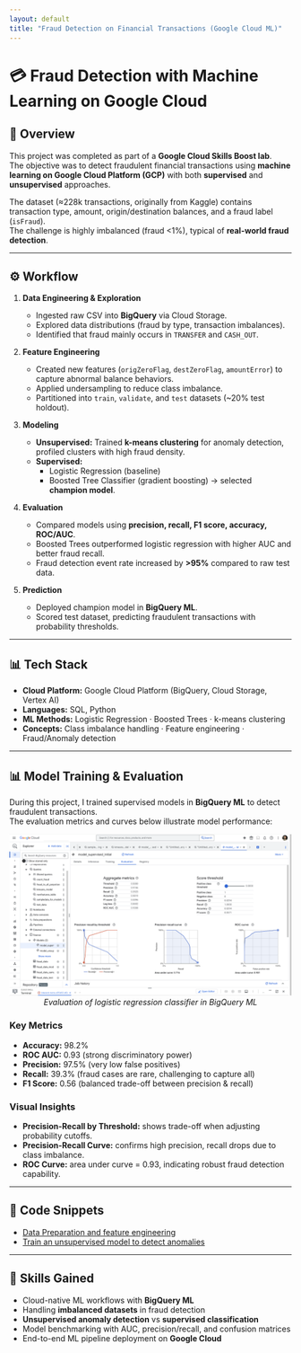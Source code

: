 ```yaml
---
layout: default
title: "Fraud Detection on Financial Transactions (Google Cloud ML)"
---
```


# 💳 Fraud Detection with Machine Learning on Google Cloud

## 📌 Overview
This project was completed as part of a **Google Cloud Skills Boost lab**.  
The objective was to detect fraudulent financial transactions using **machine learning on Google Cloud Platform (GCP)** with both **supervised** and **unsupervised** approaches.

The dataset (≈228k transactions, originally from Kaggle) contains transaction type, amount, origin/destination balances, and a fraud label (`isFraud`).  
The challenge is highly imbalanced (fraud <1%), typical of **real-world fraud detection**.

---

## ⚙️ Workflow

1. **Data Engineering & Exploration**
   - Ingested raw CSV into **BigQuery** via Cloud Storage.
   - Explored data distributions (fraud by type, transaction imbalances).
   - Identified that fraud mainly occurs in `TRANSFER` and `CASH_OUT`.

2. **Feature Engineering**
   - Created new features (`origZeroFlag`, `destZeroFlag`, `amountError`) to capture abnormal balance behaviors.
   - Applied undersampling to reduce class imbalance.
   - Partitioned into `train`, `validate`, and `test` datasets (~20% test holdout).

3. **Modeling**
   - **Unsupervised:** Trained **k-means clustering** for anomaly detection, profiled clusters with high fraud density.  
   - **Supervised:**  
     - Logistic Regression (baseline)  
     - Boosted Tree Classifier (gradient boosting) → selected **champion model**.

4. **Evaluation**
   - Compared models using **precision, recall, F1 score, accuracy, ROC/AUC**.
   - Boosted Trees outperformed logistic regression with higher AUC and better fraud recall.  
   - Fraud detection event rate increased by **>95%** compared to raw test data.

5. **Prediction**
   - Deployed champion model in **BigQuery ML**.
   - Scored test dataset, predicting fraudulent transactions with probability thresholds.

---

## 📊 Tech Stack

- **Cloud Platform:** Google Cloud Platform (BigQuery, Cloud Storage, Vertex AI)  
- **Languages:** SQL, Python  
- **ML Methods:** Logistic Regression · Boosted Trees · k-means clustering  
- **Concepts:** Class imbalance handling · Feature engineering · Fraud/Anomaly detection  

---

## 📊 Model Training & Evaluation

During this project, I trained supervised models in **BigQuery ML** to detect fraudulent transactions.  
The evaluation metrics and curves below illustrate model performance:

<p align="center">
  <img src="images/Model_evaluation.png" alt="BigQuery ML Model Evaluation" width="650"/>
  <br><em>Evaluation of logistic regression classifier in BigQuery ML</em>
</p>

### Key Metrics
- **Accuracy:** 98.2%  
- **ROC AUC:** 0.93 (strong discriminatory power)  
- **Precision:** 97.5% (very low false positives)  
- **Recall:** 39.3% (fraud cases are rare, challenging to capture all)  
- **F1 Score:** 0.56 (balanced trade-off between precision & recall)

### Visual Insights
- **Precision-Recall by Threshold:** shows trade-off when adjusting probability cutoffs.  
- **Precision-Recall Curve:** confirms high precision, recall drops due to class imbalance.  
- **ROC Curve:** area under curve = 0.93, indicating robust fraud detection capability.
---

## 📂 Code Snippets

- [Data Preparation and feature engineering](https://github.com/returnkeys/data-science-portfolio/blob/main/projects/fraud-detection-ml/codes/data_preparation.sql) 
- [Train an unsupervised model to detect anomalies](https://github.com/returnkeys/data-science-portfolio/blob/main/projects/fraud-detection-ml/codes/unsup_kmean.sql) 

---
## 📝 Skills Gained

- Cloud-native ML workflows with **BigQuery ML**  
- Handling **imbalanced datasets** in fraud detection  
- **Unsupervised anomaly detection** vs **supervised classification**  
- Model benchmarking with AUC, precision/recall, and confusion matrices  
- End-to-end ML pipeline deployment on **Google Cloud**  